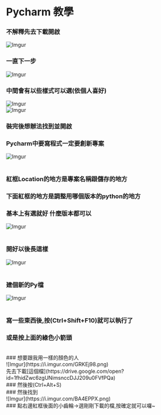 # Pycharm 教學

### 不解釋先去下載開啟<br>
![Imgur](https://i.imgur.com/BEqAkSv.png)<br>
### 一直下一步<br>
![Imgur](https://i.imgur.com/vNjANll.png)<br>
### 中間會有以些樣式可以選(依個人喜好)<br>
![Imgur](https://i.imgur.com/6haf8JW.png)<br>
![Imgur](https://i.imgur.com/Hm4Zgfj.png)<br>
### 裝完後想辦法找到並開啟<br>

### Pycharm中要寫程式一定要創新專案<br>
![Imgur](https://i.imgur.com/TrtlW1J.png)<br>
<br>
### 紅框Location的地方是專案名稱跟儲存的地方<br>
### 下面紅框的地方是調整用哪個版本的python的地方<br>
### 基本上有選就好 什麼版本都可以<br>
![Imgur](https://i.imgur.com/RSvD9To.png)<br>
<br>
### 開好以後長這樣<br>
![Imgur](https://i.imgur.com/v0hL54A.png)<br>
<br>
### 建個新的Py檔<br>
![Imgur](https://i.imgur.com/BDgIR6d.png)<br>
<br>
### 寫一些東西後,按(Ctrl+Shift+F10)就可以執行了<br>
### 或是按上面的綠色小箭頭<br>
<br>
### 想要跟我用一樣的顏色的人<br>
![Imgur](https://i.imgur.com/GRKEj98.png)<br>
先去下載[這個檔](https://drive.google.com/open?id=1fhidZwc6zgUNimsnccDJJ209u0FVfPQa)<br>
### 然後按(Ctrl+Alt+S)<br>
### 然後找到<br>
![Imgur](https://i.imgur.com/BA4EPPX.png)<br>
### 點右邊紅框後面的小齒輪->選剛剛下載的檔,按確定就可以囉~<br>